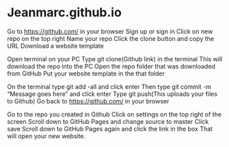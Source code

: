 # Jeanmarc.github.io

Go to https://github.com/ in your browser 
Sign up or sign in
Click on new repo on the top right 
Name your repo 
Click the clone button and copy the URL 
Download a website template

Open terminal on your PC
Type git clone(Github link) in the terminal
This will download the repo into the PC
Open the repo folder that was downloaded from GitHub
Put your website template in the that folder

On the terminal type git add -all and click enter
Then type git commit -m “Message goes here” and click enter 
Type git push(This uploads your files to Github)
Go back to https://github.com/ in your browser

Go to the repo you created in Github 
Click on settings on the top right of the screen 
Scroll down to GitHub Pages and change source to master
Click save 
Scroll down to GitHub Pages again and click the link in the box
That will open your new website. 

